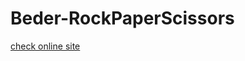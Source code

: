 # Beder-RockPaperScissors
[check online site](https://kiltonpisli.github.io/Beder-RockPaperScissors/)